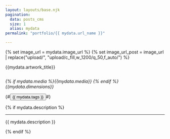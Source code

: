 ```yaml
---
layout: layouts/base.njk
pagination:
  data: posts_cms
  size: 1
  alias: mydata
permalink: "portfolio/{{ mydata.url_name }}"

---
```


{% set image_url = mydata.image_url %}
{% set image_url_post = image_url | replace("upload/", "upload/c_fill,w_1200/q_50,f_auto/") %}

<p class="post-title">{{mydata.artwork_title}}</p>
<img class="image-post" src="{{image_url_post}}" alt="">

<article class="padding-top-none">

  <p><i>{% if mydata.media %}{{mydata.media}} {% endif %}{{mydata.dimensions}}</i></p> {#<button>{{ mydata.tags }}</button>#}

{% if mydata.description %}
<hr>
  
{{ mydata.description }}

{% endif %}
</article>